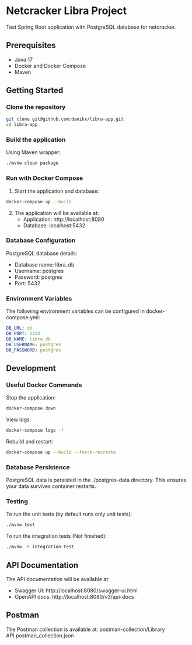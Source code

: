 # Netcracker Libra Project

Test Spring Boot application with PostgreSQL database for netcracker.

## Prerequisites

- Java 17
- Docker and Docker Compose
- Maven

## Getting Started

### Clone the repository
```bash
git clone git@github.com:danikx/libra-app.git
cd libra-app
```

### Build the application
Using Maven wrapper:

```bash
./mvnw clean package
 ```

 ### Run with Docker Compose
1. Start the application and database:
```bash
docker-compose up --build
 ```

2. The application will be available at:
   - Application: http://localhost:8080
   - Database: localhost:5432

### Database Configuration
PostgreSQL database details:

- Database name: libra_db
- Username: postgres
- Password: postgres
- Port: 5432

### Environment Variables
The following environment variables can be configured in docker-compose.yml:

```yaml
DB_URL: db
DB_PORT: 5432
DB_NAME: libra_db
DB_USERNAME: postgres
DB_PASSWORD: postgres
 ```

## Development

### Useful Docker Commands
Stop the application:

```bash
docker-compose down
 ```

View logs:

```bash
docker-compose logs -f
 ```

Rebuild and restart:

```bash
docker-compose up --build --force-recreate
 ```

### Database Persistence
PostgreSQL data is persisted in the ./postgres-data directory. This ensures your data survives container restarts.

### Testing
To run the unit tests (by default runs only unit tests):

```bash
./mvnw test
 ```

To run the integration tests (Not finished):

```bash
./mvnw -P integration-test
 ```


## API Documentation
The API documentation will be available at:

- Swagger UI: http://localhost:8080/swagger-ui.html
- OpenAPI docs: http://localhost:8080/v3/api-docs

## Postman
 The Postman collection is available at: postman-collection/Library API.postman_collection.json